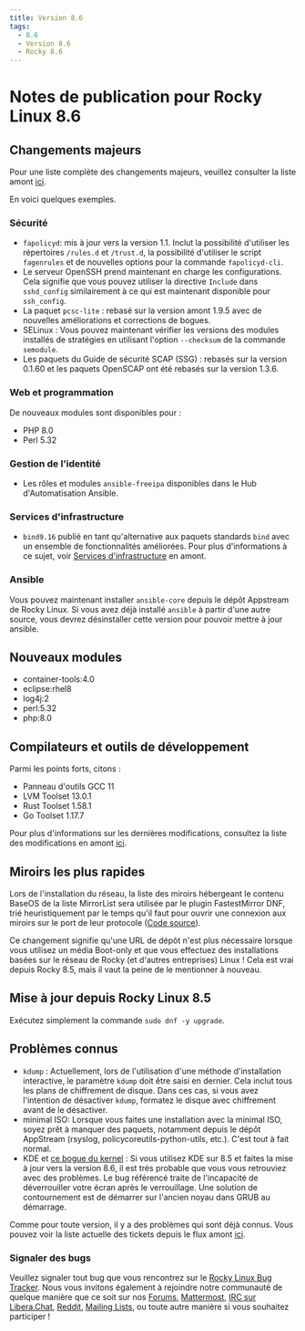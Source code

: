 ```yaml
---
title: Version 8.6
tags:
  - 8.6
  - Version 8.6
  - Rocky 8.6
---
```


# Notes de publication pour Rocky Linux 8.6

## Changements majeurs

Pour une liste complète des changements majeurs, veuillez consulter la liste amont [ici](https://access.redhat.com/documentation/en-us/red_hat_enterprise_linux/8/html/8.6_release_notes/overview#overview-major-changes).

En voici quelques exemples.

### Sécurité

 * `fapolicyd`: mis à jour vers la version 1.1. Inclut la possibilité d'utiliser les répertoires `/rules.d` et `/trust.d`, la possibilité d'utiliser le script `fagenrules` et de nouvelles options pour la commande `fapolicyd-cli`.
 * Le serveur OpenSSH prend maintenant en charge les configurations. Cela signifie que vous pouvez utiliser la directive `Include` dans `sshd_config` similairement à ce qui est maintenant disponible pour `ssh_config`.
 * La paquet `pcsc-lite` : rebasé sur la version amont 1.9.5 avec de nouvelles améliorations et corrections de bogues.
 * SELinux : Vous pouvez maintenant vérifier les versions des modules installés de stratégies en utilisant l'option `--checksum` de la commande `semodule`.
 *  Les paquets du Guide de sécurité SCAP (SSG) : rebasés sur la version 0.1.60 et les paquets OpenSCAP ont été rebasés sur la version 1.3.6.

### Web et programmation

De nouveaux modules sont disponibles pour :

* PHP 8.0
* Perl 5.32

### Gestion de l'identité

* Les rôles et modules `ansible-freeipa` disponibles dans le Hub d'Automatisation Ansible.

### Services d'infrastructure

* `bind9.16` publié en tant qu'alternative aux paquets standards `bind` avec un ensemble de fonctionnalités améliorées. Pour plus d'informations à ce sujet, voir [Services d'infrastructure](https://access.redhat.com/documentation/en-us/red_hat_enterprise_linux/8/html-single/8.6_release_notes#enhancement_infrastructure-services) en amont.

### Ansible

Vous pouvez maintenant installer `ansible-core` depuis le dépôt Appstream de Rocky Linux. Si vous avez déjà installé `ansible` à partir d'une autre source, vous devrez désinstaller cette version pour pouvoir mettre à jour ansible.

## Nouveaux modules

* container-tools:4.0
* eclipse:rhel8
* log4j:2
* perl:5.32
* php:8.0

## Compilateurs et outils de développement

Parmi les points forts, citons :

* Panneau d'outils GCC 11
* LVM Toolset 13.0.1
* Rust Toolset 1.58.1
* Go Toolset 1.17.7

Pour plus d'informations sur les dernières modifications, consultez la liste des modifications en amont [ici](https://access.redhat.com/documentation/en-us/red_hat_enterprise_linux/8/html/8.6_release_notes/new-features#enhancement_compilers-and-development-tools).

## Miroirs les plus rapides

Lors de l'installation du réseau, la liste des miroirs hébergeant le contenu BaseOS de la liste MirrorList sera utilisée par le plugin FastestMirror DNF, trié heuristiquement par le temps qu'il faut pour ouvrir une connexion aux miroirs sur le port de leur protocole ([Code source](https://github.com/rpm-software-management/yum-utils/blob/master/plugins/fastestmirror/fastestmirror.py)).

Ce changement signifie qu'une URL de dépôt n'est plus nécessaire lorsque vous utilisez un média Boot-only et que vous effectuez des installations basées sur le réseau de Rocky (et d'autres entreprises) Linux ! Cela est vrai depuis Rocky 8.5, mais il vaut la peine de le mentionner à nouveau.

## Mise à jour depuis Rocky Linux 8.5

Exécutez simplement la commande `sudo dnf -y upgrade`.

## Problèmes connus

* `kdump` : Actuellement, lors de l'utilisation d'une méthode d'installation interactive, le paramètre `kdump` doit être saisi en dernier. Cela inclut tous les plans de chiffrement de disque. Dans ces cas, si vous avez l'intention de désactiver `kdump`, formatez le disque avec chiffrement avant de le désactiver.
* minimal ISO: Lorsque vous faites une installation avec la minimal ISO, soyez prêt à manquer des paquets, notamment depuis le dépôt AppStream (rsyslog, policycoreutils-python-utils, etc.). C'est tout à fait normal.
* KDE et [ce bogue du kernel](https://bugzilla.redhat.com/show_bug.cgi?id=2082719) : Si vous utilisez KDE sur 8.5 et faites la mise à jour vers la version 8.6, il est très probable que vous vous retrouviez avec des problèmes. Le bug référencé traite de l'incapacité de déverrouiller votre écran après le verrouillage. Une solution de contournement est de démarrer sur l'ancien noyau dans GRUB au démarrage.

Comme pour toute version, il y a des problèmes qui sont déjà connus. Vous pouvez voir la liste actuelle des tickets depuis le flux amont [ici](https://access.redhat.com/documentation/en-us/red_hat_enterprise_linux/8/html/8.6_release_notes/known-issues).

### Signaler des bugs

Veuillez signaler tout bug que vous rencontrez sur le [Rocky Linux Bug Tracker](https://bugs.rockylinux.org/). Nous vous invitons également à rejoindre notre communauté de quelque manière que ce soit sur nos [Forums](https://forums.rockylinux.org), [Mattermost](https://chat.rockylinux.org), [IRC sur Libera.Chat](irc://irc.liberachat/rockylinux), [Reddit](https://reddit.com/r/rockylinux), [Mailing Lists](https://lists.resf.org), ou toute autre manière si vous souhaitez participer !
